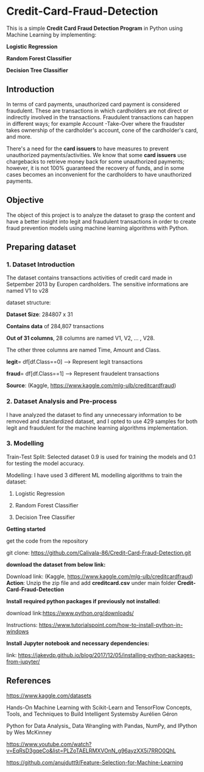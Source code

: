 # Credit-Card-Fraud-Detection

This is a simple **Credit Card Fraud Detection Program** in Python using Machine Learning by implementing:

**Logistic Regression**

**Random Forest Classifier**

**Decision Tree Classifier**

## Introduction
In terms of card payments, unauthorized card payment is considered fraudulent. These are transactions in which cardholders are not direct or indirectly involved in the transactions. Fraudulent transactions can happen in different ways; for example Account -Take-Over where the fraudster takes ownership of the cardholder's account, cone of the cardholder's card, and more.

There's a need for the **card issuers** to have measures to prevent unauthorized payments/activities. We know that some **card issuers** use chargebacks to retrieve money back for some unauthorized payments; however, it is not 100% guaranteed the recovery of funds, and in some cases becomes an inconvenient for the cardholders to have unauthorized payments.

## Objective
The object of this project is to analyze the dataset to grasp the content and have a better insight into legit and fraudulent transactions in order to create fraud prevention models using machine learning algorithms with Python.

## Preparing dataset

### 1. Dataset Introduction
The dataset contains transactions activities of credit card made in Setpember 2013 by Europen cardholders. The sensitive informations are named V1 to v28

dataset structure:

 **Dataset Size**: 284807 x 31

 **Contains data** of 284,807 transactions

 **Out of 31 columns**, 28 columns are named V1, V2, … , V28.

 The other three columns are named Time, Amount and Class.

 **legit**= df[df.Class==0] --> Represent legit transactions

 **fraud**= df[df.Class==1] --> Represent fraudelent transactions

 **Source**: (Kaggle, https://www.kaggle.com/mlg-ulb/creditcardfraud)

### 2. Dataset Analysis and Pre-process
I have analyzed the dataset to find any unnecessary information to be removed and standardized dataset, and I opted to use 429 samples for both legit and fraudulent for the machine learning algorithms implementation.

### 3. Modelling
Train-Test Split: Selected dataset 0.9 is used for training the models and 0.1 for testing the model accuracy.

Modelling: I have used 3 different ML modelling algorithms to train the dataset:

 1. Logistic Regression

 2. Random Forest Classifier

 3. Decision Tree Classifier
 
**Getting started**

get the code from the repository

git clone: https://github.com/Calivala-86/Credit-Card-Fraud-Detection.git

**download the dataset from below link:**

Download link: (Kaggle, https://www.kaggle.com/mlg-ulb/creditcardfraud)
**Action**: Unzip the zip file and add **creditcard.csv** under main folder **Credit-Card-Fraud-Detection**

**Install required python packages if previously not installed:**

download link:https://www.python.org/downloads/ 

Instructions: https://www.tutorialspoint.com/how-to-install-python-in-windows

**Install Jupyter notebook and necessary dependencies:**

link: https://jakevdp.github.io/blog/2017/12/05/installing-python-packages-from-jupyter/

## References

https://www.kaggle.com/datasets

Hands-On Machine Learning with Scikit-Learn and TensorFlow Concepts, Tools, and Techniques to Build Intelligent Systemsby Aurélien Géron

Python for Data Analysis_ Data Wrangling with Pandas, NumPy, and IPython by Wes McKinney

https://www.youtube.com/watch?v=EqRsD3gqeCo&list=PLZoTAELRMXVOnN_g96ayzXX5i7RRO0QhL

https://github.com/anujdutt9/Feature-Selection-for-Machine-Learning
